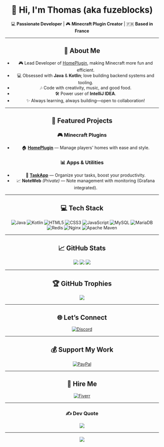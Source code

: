 <div align="center">

# 👋 Hi, I'm Thomas (aka fuzeblocks)

💻 **Passionate Developer** | 🎮 **Minecraft Plugin Creator** | 🇫🇷 **Based in France**

---

## 💫 About Me

- 🎮 Lead Developer of [HomePlugin](https://github.com/fuzeblocks/HomePlugin), making Minecraft more fun and efficient.
- 💻 Obsessed with **Java** & **Kotlin**; love building backend systems and tooling.
- 🎶 Code with creativity, music, and good food.
- 🛠️ Power user of **IntelliJ IDEA**.
- ✨ Always learning, always building—open to collaboration!

---

## 🚀 Featured Projects

### 🎮 Minecraft Plugins
- 🏠 [**HomePlugin**](https://github.com/fuzeblocks/HomePlugin) — Manage players' homes with ease and style.

### 📊 Apps & Utilities
- 📝 [**TaskApp**](https://github.com/fuzeblocks/TaskApp) — Organize your tasks, boost your productivity.
- 📈 **NoteWeb** *(Private)* — Note management with monitoring (Grafana integrated).

---

## 💻 Tech Stack

![Java](https://img.shields.io/badge/Java-%23ED8B00.svg?style=for-the-badge&logo=java&logoColor=white)
![Kotlin](https://img.shields.io/badge/Kotlin-%237F52FF.svg?style=for-the-badge&logo=kotlin&logoColor=white)
![HTML5](https://img.shields.io/badge/HTML5-%23E34F26.svg?style=for-the-badge&logo=html5&logoColor=white)
![CSS3](https://img.shields.io/badge/CSS3-%231572B6.svg?style=for-the-badge&logo=css3&logoColor=white)
![JavaScript](https://img.shields.io/badge/JavaScript-%23323330.svg?style=for-the-badge&logo=javascript&logoColor=%23F7DF1E)
![MySQL](https://img.shields.io/badge/MySQL-%2300f.svg?style=for-the-badge&logo=mysql&logoColor=white)
![MariaDB](https://img.shields.io/badge/MariaDB-003545?style=for-the-badge&logo=mariadb&logoColor=white)
![Redis](https://img.shields.io/badge/Redis-%23DD0031.svg?style=for-the-badge&logo=redis&logoColor=white)
![Nginx](https://img.shields.io/badge/Nginx-%23009639.svg?style=for-the-badge&logo=nginx&logoColor=white)
![Apache Maven](https://img.shields.io/badge/Maven-C71A36?style=for-the-badge&logo=apache-maven&logoColor=white)

---

## 📈 GitHub Stats

![](https://github-readme-stats.vercel.app/api?username=fuzeblocks&theme=dark&hide_border=true&include_all_commits=false&count_private=false)
![](https://github-readme-streak-stats.herokuapp.com/?user=fuzeblocks&theme=dark&hide_border=true)
![](https://github-readme-stats.vercel.app/api/top-langs/?username=fuzeblocks&theme=dark&hide_border=true&include_all_commits=false&count_private=false&layout=compact)

---

## 🏆 GitHub Trophies

![](https://github-trophies.vercel.app/?username=fuzeblocks&theme=onedark&no-frame=true&no-bg=false&margin-w=4)

---

## 🌐 Let’s Connect

[![Discord](https://img.shields.io/badge/Discord-%237289DA.svg?logo=discord&logoColor=white)](https://discord.gg/incendie_hardi)

---

## 💰 Support My Work

[![PayPal](https://img.shields.io/badge/PayPal-00457C?style=for-the-badge&logo=paypal&logoColor=white)](https://paypal.me/devEmber)

---

## 💼 Hire Me

[![Fiverr](https://img.shields.io/badge/Fiverr-1DBF73?style=for-the-badge&logo=fiverr&logoColor=white)](https://fr.fiverr.com/s/KeBl7m2)

---

### ✍️ Dev Quote

![](https://quotes-github-readme.vercel.app/api?type=horizontal&theme=dark)

---

[![](https://visitcount.itsvg.in/api?id=fuzeblocks&icon=0&color=0)](https://visitcount.itsvg.in)

</div>
